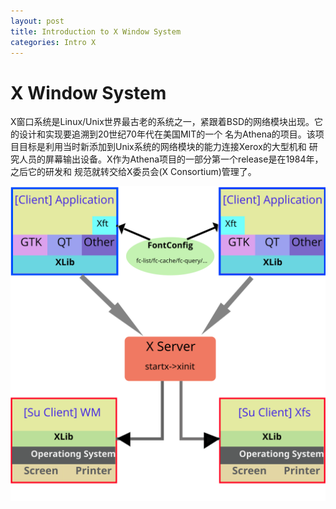 ```yaml
---
layout: post
title: Introduction to X Window System
categories: Intro X
---
```


X Window System
===============
X窗口系统是Linux/Unix世界最古老的系统之一，紧跟着BSD的网络模块出现。它的设计和实现要追溯到20世纪70年代在美国MIT的一个
名为Athena的项目。该项目目标是利用当时新添加到Unix系统的网络模块的能力连接Xerox的大型机和
研究人员的屏幕输出设备。X作为Athena项目的一部分第一个release是在1984年，之后它的研发和
规范就转交给X委员会(X Consortium)管理了。


![X window system overview](/assets/x-window-system-overview.svg)
